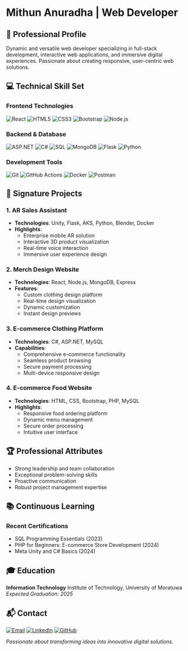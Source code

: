 # Mithun Anuradha | Web Developer

## 🚀 Professional Profile
Dynamic and versatile web developer specializing in full-stack development, interactive web applications, and immersive digital experiences. Passionate about creating responsive, user-centric web solutions.

## 💻 Technical Skill Set

### Frontend Technologies
![React](https://img.shields.io/badge/React-61DAFB?style=for-the-badge&logo=react&logoColor=black)
![HTML5](https://img.shields.io/badge/HTML5-E34F26?style=for-the-badge&logo=html5&logoColor=white)
![CSS3](https://img.shields.io/badge/CSS3-1572B6?style=for-the-badge&logo=css3&logoColor=white)
![Bootstrap](https://img.shields.io/badge/Bootstrap-7952B3?style=for-the-badge&logo=bootstrap&logoColor=white)
![Node.js](https://img.shields.io/badge/Node.js-339933?style=for-the-badge&logo=nodedotjs&logoColor=white)

### Backend & Database
![ASP.NET](https://img.shields.io/badge/ASP.NET-512BD4?style=for-the-badge&logo=dotnet&logoColor=white)
![C#](https://img.shields.io/badge/C%23-239120?style=for-the-badge&logo=csharp&logoColor=white)
![SQL](https://img.shields.io/badge/SQL-4479A1?style=for-the-badge&logo=postgresql&logoColor=white)
![MongoDB](https://img.shields.io/badge/MongoDB-47A248?style=for-the-badge&logo=mongodb&logoColor=white)
![Flask](https://img.shields.io/badge/Flask-000000?style=for-the-badge&logo=flask&logoColor=white)
![Python](https://img.shields.io/badge/Python-3776AB?style=for-the-badge&logo=python&logoColor=white)

### Development Tools
![Git](https://img.shields.io/badge/Git-F05032?style=for-the-badge&logo=git&logoColor=white)
![GitHub Actions](https://img.shields.io/badge/GitHub%20Actions-2088FF?style=for-the-badge&logo=githubactions&logoColor=white)
![Docker](https://img.shields.io/badge/Docker-2496ED?style=for-the-badge&logo=docker&logoColor=white)
![Postman](https://img.shields.io/badge/Postman-FF6C37?style=for-the-badge&logo=postman&logoColor=white)

## 🌟 Signature Projects

### 1. AR Sales Assistant
- **Technologies**: Unity, Flask, AKS, Python, Blender, Docker
- **Highlights**:
  - Enterprise mobile AR solution
  - Interactive 3D product visualization
  - Real-time voice interaction
  - Immersive user experience design

### 2. Merch Design Website
- **Technologies**: React, Node.js, MongoDB, Express
- **Features**:
  - Custom clothing design platform
  - Real-time design visualization
  - Dynamic customization
  - Instant design previews

### 3. E-commerce Clothing Platform
- **Technologies**: C#, ASP.NET, MySQL
- **Capabilities**:
  - Comprehensive e-commerce functionality
  - Seamless product browsing
  - Secure payment processing
  - Multi-device responsive design

### 4. E-commerce Food Website
- **Technologies**: HTML, CSS, Bootstrap, PHP, MySQL
- **Highlights**:
  - Responsive food ordering platform
  - Dynamic menu management
  - Secure order processing
  - Intuitive user interface

## 🏆 Professional Attributes
- Strong leadership and team collaboration
- Exceptional problem-solving skills
- Proactive communication
- Robust project management expertise

## 📚 Continuous Learning
### Recent Certifications
- SQL Programming Essentials (2023)
- PHP for Beginners: E-commerce Store Development (2024)
- Meta Unity and C# Basics (2024)

## 🎓 Education
**Information Technology**
Institute of Technology, University of Moratuwa
*Expected Graduation: 2025*

## 📬 Contact
[![Email](https://img.shields.io/badge/Email-D14836?style=for-the-badge&logo=gmail&logoColor=white)](mailto:ma.anuradh@gmail.com)
[![LinkedIn](https://img.shields.io/badge/LinkedIn-0077B5?style=for-the-badge&logo=linkedin&logoColor=white)](https://github.com/MithunAnuradha)
[![GitHub](https://img.shields.io/badge/GitHub-181717?style=for-the-badge&logo=github&logoColor=white)](https://www.linkedin.com/in/mithun-anuradha)

*Passionate about transforming ideas into innovative digital solutions.*
